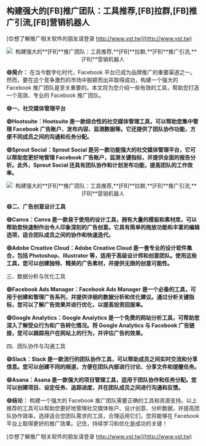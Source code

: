 ## **构建强大的**[FB]**推广团队：工具推荐,**[FB]**拉群,**[FB]**推广引流,**[FB]**营销机器人**

[😍想了解推广相关软件的朋友请登录 http://www.vst.tw](http://www.vst.tw)

 <center><img src="https://vst.tw/MP4/tuiguang/png/5.png" alt="构建强大的**[FB]**推广团队：工具推荐,**[FB]**拉群,**[FB]**推广引流,**[FB]**营销机器人"></center>

**😄简介：**
在当今数字化时代，Facebook 平台已成为品牌推广的重要渠道之一。然而，要在这个竞争激烈的市场中脱颖而出并取得成功，构建一个强大的 Facebook 推广团队是至关重要的。本文将为您介绍一些有效的工具，帮助您打造一个高效、专业的 Facebook 推广团队。

**😄一、社交媒体管理平台**

**😄Hootsuite：Hootsuite 是一款综合性的社交媒体管理工具，可以帮助您集中管理 Facebook 广告账户、发布内容、监测数据等。它还提供了团队协作功能，方便不同成员之间的沟通和任务分配。**

**😄Sprout Social：Sprout Social 是另一款功能强大的社交媒体管理平台，它可以帮助您更好地管理 Facebook 广告账户，监测关键指标，并提供全面的报告分析。此外，Sprout Social 还具有团队协作和计划发布功能，提高团队的工作效率。**

 <center><img src="https://vst.tw/MP4/tuiguang/png/0.png" alt="构建强大的**[FB]**推广团队：工具推荐,**[FB]**拉群,**[FB]**推广引流,**[FB]**营销机器人"></center>

**😄二、广告创意设计工具**

**😄Canva：Canva 是一款易于使用的设计工具，拥有大量的模板和素材库，可以帮助您快速制作出令人印象深刻的广告创意。它具有简单的拖放功能和丰富的编辑选项，适合团队成员之间的协作和快速迭代。**

**😄Adobe Creative Cloud：Adobe Creative Cloud 是一套专业的设计软件集合，包括 Photoshop、Illustrator 等，适用于高级设计师和创意团队。使用这些工具，您可以创建独特、精美的广告素材，并提供无限的创意可能性。**

三、数据分析与优化工具

**😄Facebook Ads Manager：Facebook Ads Manager 是一个必备的工具，可用于创建和管理广告系列，并提供详细的数据分析和优化建议。通过分析关键指标，您可以了解广告效果并进行优化，以提高投资回报率。**

**😄Google Analytics：Google Analytics 是一个免费的网站分析工具，可帮助您深入了解受众行为和广告转化情况。将 Google Analytics 与 Facebook 广告链接，您可以跟踪用户在网站上的行为，并评估广告的效果。**

四、团队协作与沟通工具

**😄Slack：Slack 是一款流行的团队协作工具，可以帮助成员之间实时交流和分享信息。您可以创建不同的频道，方便在团队内部进行讨论、分享文件和提醒任务。**

**😄Asana：Asana 是一款强大的项目管理工具，适用于团队协作和任务分配。您可以创建项目、设定任务、追踪进度，并在团队成员之间进行沟通和反馈。**

**😄结论：**
构建一个强大的 Facebook 推广团队需要正确的工具和资源支持。以上推荐的工具可以帮助您更好地管理社交媒体账户、设计创意、分析数据，并提高团队协作效率。选择适合您团队需求的工具，合理运用它们，您将能够在 Facebook 平台上取得更好的推广效果。记住，持续学习和优化是成功的关键！

[😍想了解推广相关软件的朋友请登录 http://www.vst.tw](http://www.vst.tw)



